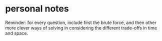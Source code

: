 # personal notes

Reminder: for every question, include first the brute force, and then other more clever ways of solving in considering the different trade-offs in time and space.
